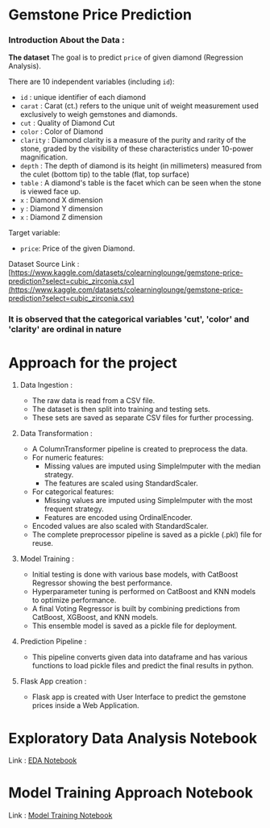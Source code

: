 # Gemstone Price Prediction

### Introduction About the Data :

**The dataset** The goal is to predict `price` of given diamond (Regression Analysis).

There are 10 independent variables (including `id`):

* `id` : unique identifier of each diamond
* `carat` : Carat (ct.) refers to the unique unit of weight measurement used exclusively to weigh gemstones and diamonds.
* `cut` : Quality of Diamond Cut
* `color` : Color of Diamond
* `clarity` : Diamond clarity is a measure of the purity and rarity of the stone, graded by the visibility of these characteristics under 10-power magnification.
* `depth` : The depth of diamond is its height (in millimeters) measured from the culet (bottom tip) to the table (flat, top surface)
* `table` : A diamond's table is the facet which can be seen when the stone is viewed face up.
* `x` : Diamond X dimension
* `y` : Diamond Y dimension
* `x` : Diamond Z dimension

Target variable:
* `price`: Price of the given Diamond.

Dataset Source Link :
[https://www.kaggle.com/datasets/colearninglounge/gemstone-price-prediction?select=cubic_zirconia.csv](https://www.kaggle.com/datasets/colearninglounge/gemstone-price-prediction?select=cubic_zirconia.csv)

### It is observed that the categorical variables 'cut', 'color' and 'clarity' are ordinal in nature


# Approach for the project 

1. Data Ingestion : 
    * The raw data is read from a CSV file.
    * The dataset is then split into training and testing sets.
    * These sets are saved as separate CSV files for further processing. 

2. Data Transformation : 
    * A ColumnTransformer pipeline is created to preprocess the data.
    * For numeric features:
        - Missing values are imputed using SimpleImputer with the median strategy.
        - The features are scaled using StandardScaler.
    * For categorical features:
        - Missing values are imputed using SimpleImputer with the most frequent strategy.
        - Features are encoded using OrdinalEncoder.
    * Encoded values are also scaled with StandardScaler.
    * The complete preprocessor pipeline is saved as a pickle (.pkl) file for reuse.

3. Model Training :   
    * Initial testing is done with various base models, with CatBoost Regressor showing the best performance.
    * Hyperparameter tuning is performed on CatBoost and KNN models to optimize performance.
    * A final Voting Regressor is built by combining predictions from CatBoost, XGBoost, and KNN models.
    * This ensemble model is saved as a pickle file for deployment.

4. Prediction Pipeline : 
    * This pipeline converts given data into dataframe and has various functions to load pickle files and predict the final results in python.

5. Flask App creation : 
    * Flask app is created with User Interface to predict the gemstone prices inside a Web Application.

# Exploratory Data Analysis Notebook

Link : [EDA Notebook](https://github.com/sanketdevakar/Gemstone_Price_Predictor/blob/main/notebook/1_EDA_Gemstone_price_Predictor.ipynb)

# Model Training Approach Notebook

Link : [Model Training Notebook](https://github.com/sanketdevakar/Gemstone_Price_Predictor/blob/main/notebook/2_Model_Training_Gemstones.ipynb)

